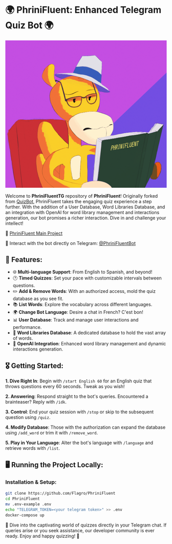 # 🌍 PhriniFluent: Enhanced Telegram Quiz Bot 🌍

![PhriniFluent Logo](logo.png)

Welcome to **PhriniFluentTG** repository of **PhriniFluent**! Originally forked from [QuizBot](https://github.com/SWel1a/QuizBot), PhriniFluent takes the engaging quiz experience a step further. With the addition of a User Database, Word Libraries Database, and an integration with OpenAI for word library management and interactions generation, our bot promises a richer interaction. Dive in and challenge your intellect!

🔗 [PhriniFluent Main Project](https://github.com/Flagro/PhriniFluent)

🔗 Interact with the bot directly on Telegram: [@PhriniFluentBot](https://t.me/PhriniFluentBot)

## 🚀 Features:

- 🌐 **Multi-language Support**: From English to Spanish, and beyond!
- 🕐 **Timed Quizzes**: Set your pace with customizable intervals between questions.
- ✏️ **Add & Remove Words**: With an authorized access, mold the quiz database as you see fit.
- 📚 **List Words**: Explore the vocabulary across different languages.
- 🌍 **Change Bot Language**: Desire a chat in French? C'est bon!
- 📊 **User Database**: Track and manage user interactions and performance.
- 📖 **Word Libraries Database**: A dedicated database to hold the vast array of words.
- 🤖 **OpenAI Integration**: Enhanced word library management and dynamic interactions generation.

## 🎖 Getting Started:

**1. Dive Right In**:
Begin with `/start English 60` for an English quiz that throws questions every 60 seconds. Tweak as you wish!

**2. Answering**: 
Respond straight to the bot's queries. Encountered a brainteaser? Reply with `/idk`.

**3. Control**:
End your quiz session with `/stop` or skip to the subsequent question using `/quiz`.

**4. Modify Database**:
Those with the authorization can expand the database using `/add_word` or trim it with `/remove_word`.

**5. Play in Your Language**:
Alter the bot's language with `/language` and retrieve words with `/list`.

## 🖥️ Running the Project Locally:

### Installation & Setup:

```bash
git clone https://github.com/Flagro/PhriniFluent
cd PhriniFluent
mv .env-example .env
echo "TELEGRAM_TOKEN=<your telegram token>" >> .env
docker-compose up
```

🎉 Dive into the captivating world of quizzes directly in your Telegram chat. If queries arise or you seek assistance, our developer community is ever ready. Enjoy and happy quizzing! 🎉
